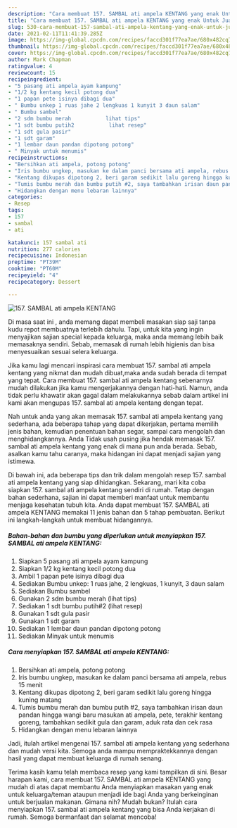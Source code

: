 ```yaml
---
description: "Cara membuat 157. SAMBAL ati ampela KENTANG yang enak Untuk Jualan"
title: "Cara membuat 157. SAMBAL ati ampela KENTANG yang enak Untuk Jualan"
slug: 530-cara-membuat-157-sambal-ati-ampela-kentang-yang-enak-untuk-jualan
date: 2021-02-11T11:41:39.285Z
image: https://img-global.cpcdn.com/recipes/faccd301f77ea7ae/680x482cq70/157-sambal-ati-ampela-kentang-foto-resep-utama.jpg
thumbnail: https://img-global.cpcdn.com/recipes/faccd301f77ea7ae/680x482cq70/157-sambal-ati-ampela-kentang-foto-resep-utama.jpg
cover: https://img-global.cpcdn.com/recipes/faccd301f77ea7ae/680x482cq70/157-sambal-ati-ampela-kentang-foto-resep-utama.jpg
author: Mark Chapman
ratingvalue: 4
reviewcount: 15
recipeingredient:
- "5 pasang ati ampela ayam kampung"
- "1/2 kg kentang kecil potong dua"
- "1 papan pete isinya dibagi dua"
- " Bumbu unkep 1 ruas jahe 2 lengkuas 1 kunyit 3 daun salam"
- " Bumbu sambel"
- "2 sdm bumbu merah           lihat tips"
- "1 sdt bumbu putih2           lihat resep"
- "1 sdt gula pasir"
- "1 sdt garam"
- "1 lembar daun pandan dipotong potong"
- " Minyak untuk menumis"
recipeinstructions:
- "Bersihkan ati ampela, potong potong"
- "Iris bumbu ungkep, masukan ke dalam panci bersama ati ampela, rebus 15 menit"
- "Kentang dikupas dipotong 2, beri garam sedikit lalu goreng hingga kuning matang"
- "Tumis bumbu merah dan bumbu putih #2, saya tambahkan irisan daun pandan hingga wangi baru masukan ati ampela, pete, terakhir kentang goreng, tambahkan sedikit gula dan garam, aduk rata dan cek rasa"
- "Hidangkan dengan menu lebaran lainnya"
categories:
- Resep
tags:
- 157
- sambal
- ati

katakunci: 157 sambal ati 
nutrition: 277 calories
recipecuisine: Indonesian
preptime: "PT39M"
cooktime: "PT60M"
recipeyield: "4"
recipecategory: Dessert

---
```



![157. SAMBAL ati ampela KENTANG](https://img-global.cpcdn.com/recipes/faccd301f77ea7ae/680x482cq70/157-sambal-ati-ampela-kentang-foto-resep-utama.jpg)

Di masa  saat ini , anda memang dapat membeli masakan siap saji tanpa kudu repot membuatnya terlebih dahulu. Tapi, untuk kita yang ingin menyajikan sajian special kepada keluarga, maka anda memang lebih baik memasaknya sendiri. Sebab, memasak di rumah lebih higienis dan bisa menyesuaikan sesuai selera keluarga.

Jika kamu lagi mencari inspirasi cara membuat 157. sambal ati ampela kentang yang nikmat dan mudah dibuat,maka anda sudah berada di tempat yang tepat. Cara membuat 157. sambal ati ampela kentang  sebenarnya mudah dilakukan jika kamu mengerjakannya dengan hati-hati. Namun, anda tidak perlu khawatir akan gagal dalam melakukannya 
sebab dalam artikel ini kami akan mengupas 157. sambal ati ampela kentang dengan tepat.  



Nah untuk anda yang akan memasak 157. sambal ati ampela kentang yang sederhana, ada beberapa tahap yang dapat dikerjakan, pertama memilih jenis bahan, kemudian penentuan bahan segar, sampai cara mengolah dan menghidangkannya. Anda Tidak usah pusing jika hendak memasak 157. sambal ati ampela kentang yang enak di mana pun anda berada. Sebab, asalkan kamu  tahu caranya, maka hidangan ini dapat menjadi sajian yang istimewa.

Di bawah ini, ada beberapa tips dan trik dalam mengolah resep 157. sambal ati ampela kentang yang siap dihidangkan. Sekarang, mari kita coba siapkan 157. sambal ati ampela kentang sendiri di rumah. Tetap dengan bahan sederhana, sajian ini dapat memberi manfaat untuk membantu menjaga kesehatan tubuh kita. Anda dapat membuat 157. SAMBAL ati ampela KENTANG memakai 11 jenis bahan dan 5 tahap pembuatan. Berikut ini langkah-langkah untuk membuat hidangannya.

<!--inarticleads1-->

##### Bahan-bahan dan bumbu yang diperlukan untuk menyiapkan 157. SAMBAL ati ampela KENTANG:

1. Siapkan 5 pasang ati ampela ayam kampung
1. Siapkan 1/2 kg kentang kecil potong dua
1. Ambil 1 papan pete isinya dibagi dua
1. Sediakan  Bumbu unkep: 1 ruas jahe, 2 lengkuas, 1 kunyit, 3 daun salam
1. Sediakan  Bumbu sambel
1. Gunakan 2 sdm bumbu merah           (lihat tips)
1. Sediakan 1 sdt bumbu putih#2           (lihat resep)
1. Gunakan 1 sdt gula pasir
1. Gunakan 1 sdt garam
1. Sediakan 1 lembar daun pandan dipotong potong
1. Sediakan  Minyak untuk menumis




<!--inarticleads2-->

##### Cara menyiapkan 157. SAMBAL ati ampela KENTANG:

1. Bersihkan ati ampela, potong potong
1. Iris bumbu ungkep, masukan ke dalam panci bersama ati ampela, rebus 15 menit
1. Kentang dikupas dipotong 2, beri garam sedikit lalu goreng hingga kuning matang
1. Tumis bumbu merah dan bumbu putih #2, saya tambahkan irisan daun pandan hingga wangi baru masukan ati ampela, pete, terakhir kentang goreng, tambahkan sedikit gula dan garam, aduk rata dan cek rasa
1. Hidangkan dengan menu lebaran lainnya




Jadi, itulah artikel mengenai  157. sambal ati ampela kentang  yang sederhana dan mudah versi kita. Semoga anda mampu mempraktekkannya dengan hasil yang dapat membuat keluarga di rumah senang. 

Terima kasih kamu telah membaca resep yang kami tampilkan di sini. Besar harapan kami, cara membuat  157. SAMBAL ati ampela KENTANG yang mudah di atas dapat membantu Anda menyiapkan masakan yang enak untuk keluarga/teman ataupun menjadi ide bagi Anda yang berkeinginan untuk berjualan makanan. Gimana nih? Mudah bukan? Itulah cara menyiapkan 157. sambal ati ampela kentang yang bisa Anda kerjakan di rumah. Semoga bermanfaat dan selamat mencoba!

